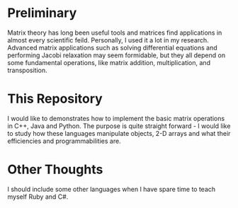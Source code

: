 Preliminary
===========
Matrix theory has long been useful tools and matrices find applications in almost every scientific feild. Personally, I used it a lot in my research. Advanced matrix applications such as solving differential equations and performing Jacobi relaxation may seem formidable, but they all depend on some fundamental operations, like matrix addition, multiplication, and transposition. 


This Repository
=================

I would like to demonstrates how to implement the basic matrix operations in C++, Java and Python. The purpose is quite straight forward - I would like to study how these languages manipulate objects, 2-D arrays and what their efficiencies and programmabilities are. 



Other Thoughts
==============
I should include some other languages when I have spare time to teach myself Ruby and C#.
